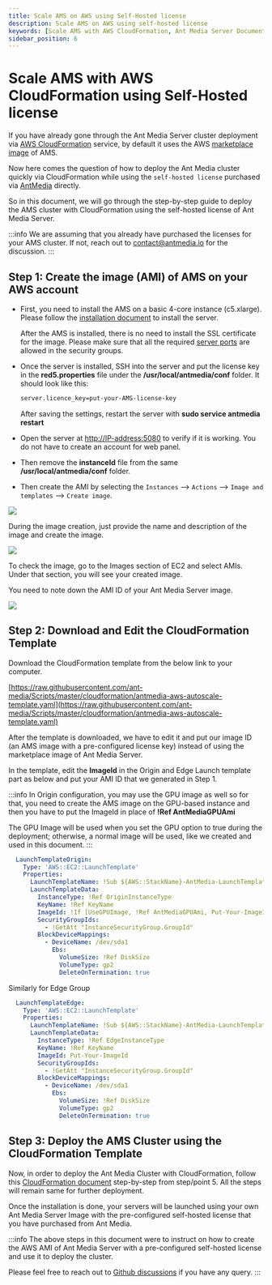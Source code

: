 ```yaml
---
title: Scale AMS on AWS using Self-Hosted license
description: Scale AMS on AWS using self-hosted license
keywords: [Scale AMS with AWS CloudFormation, Ant Media Server Documentation, Ant Media Server Tutorials]
sidebar_position: 6
---
```


# Scale AMS with AWS CloudFormation using Self-Hosted license

If you have already gone through the Ant Media Server cluster deployment via [AWS CloudFormation](https://antmedia.io/docs/guides/clustering-and-scaling/aws/scale-with-aws-cloudformation/) service, by default it uses the AWS [marketplace image](https://aws.amazon.com/marketplace/pp/prodview-464ritgzkzod6?sr=0-1&ref_=beagle&applicationId=AWSMPContessa#pdp-overview) of AMS.

Now here comes the question of how to deploy the Ant Media cluster quickly via CloudFormation while using the `self-hosted license` purchased via [AntMedia](https://antmedia.io/#products) directly.

So in this document, we will go through the step-by-step guide to deploy the AMS cluster with CloudFormation using the self-hosted license of Ant Media Server.

:::info
We are assuming that you already have purchased the licenses for your AMS cluster. If not, reach out to contact@antmedia.io for the discussion.
:::

## Step 1: Create the image (AMI) of AMS on your AWS account

 - First, you need to install the AMS on a basic 4-core instance
   (c5.xlarge). Please follow the [installation
   document](https://antmedia.io/docs/guides/installing-on-linux/installing-ams-on-linux/) to install the server.
   
   After the AMS is installed, there is no need to install the SSL
   certificate for the image. Please make sure that all the required
   [server ports](https://resources.antmedia.io/docs/installation#server-ports) are allowed in the security groups.
   
 - Once the server is installed, SSH into the server and put the license key in the  **red5.properties**  file under the **/usr/local/antmedia/conf** folder. It should look like this:    

   ```bash
   server.licence_key=put-your-AMS-license-key     
   ```
   
   After saving the settings, restart the server with **sudo service antmedia restart**

- Open the server at [http://IP-address:5080](http://ip-address:5080/) to verify if it is working. You do not have to create an account for web panel.

- Then remove the **instanceId** file from the same **/usr/local/antmedia/conf**  folder.

- Then create the AMI by selecting the `Instances` --> `Actions` --> `Image and templates` --> `Create image`.

![](@site/static/img/clustering-and-scaling/aws-cloudformation/create-aws-ami.png)

During the image creation, just provide the name and description of the image and create the image.

![](@site/static/img/clustering-and-scaling/aws-cloudformation/ams-image.png)

To check the image, go to the Images section of EC2 and select AMIs. Under that section, you will see your created image.

You need to note down the AMI ID of your Ant Media Server image.

![](@site/static/img/clustering-and-scaling/aws-cloudformation/ami-id.png)

## Step 2: Download and Edit the CloudFormation Template

Download the CloudFormation template from the below link to your computer.

[https://raw.githubusercontent.com/ant-media/Scripts/master/cloudformation/antmedia-aws-autoscale-template.yaml](https://raw.githubusercontent.com/ant-media/Scripts/master/cloudformation/antmedia-aws-autoscale-template.yaml)

After the template is downloaded, we have to edit it and put our image ID (an AMS image with a pre-configured license key) instead of using the marketplace image of Ant Media Server.

In the template, edit the **ImageId** in the Origin and Edge Launch template part as below and put your AMI ID that we generated in Step 1.

:::info
In Origin configuration, you may use the GPU image as well so for that, you need to create the AMS image on the GPU-based instance and then you have to put the ImageId in place of **!Ref AntMediaGPUAmi**

The GPU Image will be used when you set the GPU option to true during the deployment; otherwise, a normal image will be used, like we created and used in this document.
:::

```yaml
  LaunchTemplateOrigin:
    Type: 'AWS::EC2::LaunchTemplate'
    Properties:
      LaunchTemplateName: !Sub ${AWS::StackName}-AntMedia-LaunchTemplateOrigin
      LaunchTemplateData:
        InstanceType: !Ref OriginInstanceType
        KeyName: !Ref KeyName
        ImageId: !If [UseGPUImage, !Ref AntMediaGPUAmi, Put-Your-ImageId]
        SecurityGroupIds:
          - !GetAtt "InstanceSecurityGroup.GroupId"
        BlockDeviceMappings:
          - DeviceName: /dev/sda1
            Ebs:
              VolumeSize: !Ref DiskSize
              VolumeType: gp2
              DeleteOnTermination: true
```

Similarly for Edge Group

```yaml
  LaunchTemplateEdge:
    Type: 'AWS::EC2::LaunchTemplate'
    Properties:
      LaunchTemplateName: !Sub ${AWS::StackName}-AntMedia-LaunchTemplateEdge
      LaunchTemplateData:
        InstanceType: !Ref EdgeInstanceType
        KeyName: !Ref KeyName
        ImageId: Put-Your-ImageId
        SecurityGroupIds:
          - !GetAtt "InstanceSecurityGroup.GroupId"
        BlockDeviceMappings:
          - DeviceName: /dev/sda1
            Ebs:
              VolumeSize: !Ref DiskSize
              VolumeType: gp2
              DeleteOnTermination: true
```

## Step 3: Deploy the AMS Cluster using the CloudFormation Template

Now, in order to deploy the Ant Media Cluster with CloudFormation, follow this [CloudFormation document](https://antmedia.io/docs/guides/clustering-and-scaling/aws/scale-with-aws-cloudformation/) step-by-step from step/point 5. All the steps will remain same for further deployment.

Once the installation is done, your servers will be launched using your own Ant Media Server Image with the pre-configured self-hosted license that you have purchased from Ant Media.

:::info
The above steps in this document were to instruct on how to create the AWS AMI of Ant Media Server with a pre-configured self-hosted license and use it to deploy the cluster.

Please feel free to reach out to [Github discussions](https://github.com/orgs/ant-media/discussions) if you have any query.
:::
